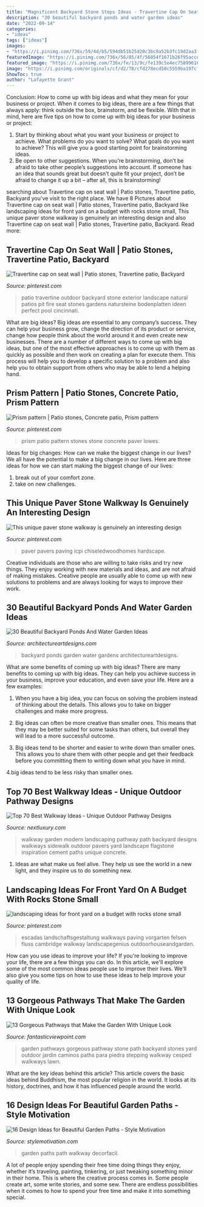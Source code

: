 ```yaml
---
title: "Magnificent Backyard Stone Steps Ideas - Travertine Cap On Seat Wall"
description: "30 beautiful backyard ponds and water garden ideas"
date: "2022-09-14"
categories:
- "ideas"
tags: ["ideas"]
images:
- "https://i.pinimg.com/736x/59/4d/b5/594db51b25d20c3bc9a52b3fc19d2aa3--pergola-ideas-prism.jpg"
featuredImage: "https://i.pinimg.com/736x/56/85/4f/56854f1671b26f95acce40f9c3ee5fd9.jpg"
featured_image: "https://i.pinimg.com/736x/fe/13/9c/fe139c5e4ec7589961681ac275ed1812.jpg"
image: "https://i.pinimg.com/originals/cf/d2/78/cfd278ecd50c5559ba197cf498d258a0.jpg"
ShowToc: true
author: "Lafayette Grant"
---
```



Conclusion: How to come up with big ideas and what they mean for your business or project.
When it comes to big ideas, there are a few things that always apply: think outside the box, brainstorm, and be flexible. With that in mind, here are five tips on how to come up with big ideas for your business or project: 
1. Start by thinking about what you want your business or project to achieve. What problems do you want to solve? What goals do you want to achieve? This will give you a good starting point for brainstorming ideas. 
2. Be open to other suggestions. When you’re brainstorming, don’t be afraid to take other people’s suggestions into account. If someone has an idea that sounds great but doesn’t quite fit your project, don’t be afraid to change it up a bit – after all, this is brainstorming! 

	

		
searching about Travertine cap on seat wall | Patio stones, Travertine patio, Backyard you've visit to the right place. We have 8 Pictures about Travertine cap on seat wall | Patio stones, Travertine patio, Backyard like landscaping ideas for front yard on a budget with rocks stone small, This unique paver stone walkway is genuinely an interesting design and also Travertine cap on seat wall | Patio stones, Travertine patio, Backyard. Read more:
		
    
## Travertine Cap On Seat Wall | Patio Stones, Travertine Patio, Backyard

<img loading=lazy src="https://i.pinimg.com/originals/cf/d2/78/cfd278ecd50c5559ba197cf498d258a0.jpg" onerror="this.onerror=null;this.src='https://tse3.mm.bing.net/th?id=OIP.Rn3TbmASIer9MWoNTvYytQHaLI&amp;pid=15.1';" alt="Travertine cap on seat wall | Patio stones, Travertine patio, Backyard">

_Source: pinterest.com_

>patio travertine outdoor backyard stone exterior landscape natural patios pit fire seat stones gardens natursteine bodenplatten ideen perfect pool cincinnati. 

	

What are big ideas?
Big ideas are essential to any company’s success. They can help your business grow, change the direction of its product or service, change how people think about the world around it and even create new businesses. There are a number of different ways to come up with big ideas, but one of the most effective approaches is to come up with them as quickly as possible and then work on creating a plan for execute them. This process will help you to develop a specific solution to a problem and also help you to obtain support from others who may be able to lend a helping hand.

    
## Prism Pattern | Patio Stones, Concrete Patio, Prism Pattern

<img loading=lazy src="https://i.pinimg.com/736x/59/4d/b5/594db51b25d20c3bc9a52b3fc19d2aa3--pergola-ideas-prism.jpg" onerror="this.onerror=null;this.src='https://tse1.mm.bing.net/th?id=OIP.DtWT1nYOPBjB89btVWFfCgAAAA&amp;pid=15.1';" alt="Prism pattern | Patio stones, Concrete patio, Prism pattern">

_Source: pinterest.com_

>prism patio pattern stones stone concrete paver lowes. 

	

Ideas for big changes: How can we make the biggest change in our lives?
We all have the potential to make a big change in our lives. Here are three ideas for how we can start making the biggest change of our lives:
1. break out of your comfort zone.
2. take on new challenges.

    
## This Unique Paver Stone Walkway Is Genuinely An Interesting Design

<img loading=lazy src="https://i.pinimg.com/736x/56/85/4f/56854f1671b26f95acce40f9c3ee5fd9.jpg" onerror="this.onerror=null;this.src='https://tse4.mm.bing.net/th?id=OIP.qqq9PI6FXq298LRR9zSVxAHaJ3&amp;pid=15.1';" alt="This unique paver stone walkway is genuinely an interesting design">

_Source: pinterest.com_

>paver pavers paving icpi chiseledwoodhomes hardscape. 

	

Creative individuals are those who are willing to take risks and try new things. They enjoy working with new materials and ideas, and are not afraid of making mistakes. Creative people are usually able to come up with new solutions to problems and are always looking for ways to improve their work.

    
## 30 Beautiful Backyard Ponds And Water Garden Ideas

<img loading=lazy src="https://www.architectureartdesigns.com/wp-content/uploads/2013/04/Backyard-ArchitectureArtDesigns-18.jpg" onerror="this.onerror=null;this.src='https://tse3.mm.bing.net/th?id=OIP.0GZQW2FORqspwuEHa2lCzwHaJ4&amp;pid=15.1';" alt="30 Beautiful Backyard Ponds And Water Garden Ideas">

_Source: architectureartdesigns.com_

>backyard ponds garden water gardens architectureartdesigns. 

	

What are some benefits of coming up with big ideas?
There are many benefits to coming up with big ideas. They can help you achieve success in your business, improve your education, and even save your life. Here are a few examples:
1. When you have a big idea, you can focus on solving the problem instead of thinking about the details. This allows you to take on bigger challenges and make more progress.

2. Big ideas can often be more creative than smaller ones. This means that they may be better suited for some tasks than others, but overall they will lead to a more successful outcome.

3. Big ideas tend to be shorter and easier to write down than smaller ones. This allows you to share them with other people and get their feedback before you committing them to writing down what you have in mind.

4.big ideas tend to be less risky than smaller ones.

    
## Top 70 Best Walkway Ideas - Unique Outdoor Pathway Designs

<img loading=lazy src="http://nextluxury.com/wp-content/uploads/walkways-ideas.jpg" onerror="this.onerror=null;this.src='https://tse2.mm.bing.net/th?id=OIP.HtbDzn5TvlSNp4ZWw7xr9QAAAA&amp;pid=15.1';" alt="Top 70 Best Walkway Ideas - Unique Outdoor Pathway Designs">

_Source: nextluxury.com_

>walkway garden modern landscaping pathway path backyard designs walkways sidewalk outdoor pavers yard landscape flagstone inspiration cement paths unique concrete. 

	

1. Ideas are what make us feel alive. They help us see the world in a new light, and they inspire us to do something new.

    
## Landscaping Ideas For Front Yard On A Budget With Rocks Stone Small

<img loading=lazy src="https://i.pinimg.com/736x/fe/13/9c/fe139c5e4ec7589961681ac275ed1812.jpg" onerror="this.onerror=null;this.src='https://tse1.mm.bing.net/th?id=OIP.RslCC4cBHCgvZQkpx0KGQQHaND&amp;pid=15.1';" alt="landscaping ideas for front yard on a budget with rocks stone small">

_Source: pinterest.com_

>escadas landschaftsgestaltung walkways paving vorgarten felsen fluss cambridge walkway landscapegenius outdoorhouseandgarden. 

	

How can you use ideas to improve your life?
If you're looking to improve your life, there are a few things you can do. In this article, we'll explore some of the most common ideas people use to improve their lives. We'll also give you some tips on how to use these ideas to help improve your quality of life.

    
## 13 Gorgeous Pathways That Make The Garden With Unique Look

<img loading=lazy src="http://www.fantasticviewpoint.com/wp-content/uploads/2017/02/CI-Alex-Smith_Garden-Design_stone-pathway-stone-arbor-wall_s3x4.jpg.rend_.hgtvcom.966.1288-634x845.jpeg" onerror="this.onerror=null;this.src='https://tse4.mm.bing.net/th?id=OIP.UsVZXx0RfEBicTpUV0KY9wHaJ3&amp;pid=15.1';" alt="13 Gorgeous Pathways that Make the Garden With Unique Look">

_Source: fantasticviewpoint.com_

>garden pathways gorgeous pathway stone path backyard stones yard outdoor jardin caminos paths para piedra stepping walkway cesped walkways lawn. 

	

What are the key ideas behind this article?
This article covers the basic ideas behind Buddhism, the most popular religion in the world. It looks at its history, doctrines, and how it has influenced people around the world.

    
## 16 Design Ideas For Beautiful Garden Paths - Style Motivation

<img loading=lazy src="https://cdn.homebnc.com/homeimg/2017/03/03-garden-path-walkway-ideas-homebnc.jpg" onerror="this.onerror=null;this.src='https://tse2.mm.bing.net/th?id=OIP.g9TboAADUzNH7oQNolEiZAHaLI&amp;pid=15.1';" alt="16 Design Ideas for Beautiful Garden Paths - Style Motivation">

_Source: stylemotivation.com_

>garden paths path walkway decorfacil. 

	

A lot of people enjoy spending their free time doing things they enjoy, whether it’s traveling, painting, tinkering, or just tweaking something minor in their home. This is where the creative process comes in. Some people create art, some write stories, and some sew. There are endless possibilities when it comes to how to spend your free time and make it into something special.

